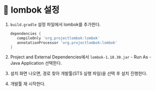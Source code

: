 # 📌 lombok 설정

1. `build.gradle` 설정 파일에서 lombok를 추가한다.
   ```gradle
   dependencies {
      compileOnly 'org.projectlombok:lombok'
      annotationProcessor 'org.projectlombok:lombok'
   }
   ```

1. Project and External Dependencies에서 `lombok-1.18.30.jar` - Run As - Java Application 선택한다.
1. 설치 화면 나오면, 경로 찾아 개발툴(STS 실행 파일)을 선택 후 설치 진행한다.
1. 개발툴 재 시작한다.